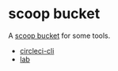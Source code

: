 # scoop bucket

A [scoop bucket](https://github.com/lukesampson/scoop/wiki/Buckets) for some tools.

- [circleci-cli](https://circleci.com/docs/2.0/local-cli/)
- [lab](https://zaquestion.github.io/lab/)
